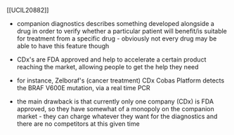 [[UCIL20882]]

- companion diagnostics describes something developed alongside a drug in order to verify whether a particular patient will benefit/is suitable for treatment from a specific drug - obviously not every drug may be able to have this feature though
- CDx's are FDA approved and help to accelerate a certain product reaching the market, allowing people to get the help they need

- for instance, Zelboraf's (cancer treatment) CDx Cobas Platform detects the BRAF V600E mutation, via a real time PCR 
 - the main drawback is that currently only one company (CDx) is FDA approved, so they have somewhat of a monopoly on the companion market - they can charge whatever they want for the diagnostics and there are no competitors at this given time
